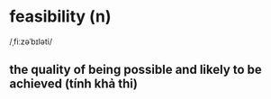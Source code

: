 # feasibility (n)

/ˌfiːzəˈbɪləti/

## the quality of being possible and likely to be achieved (tính khả thi)